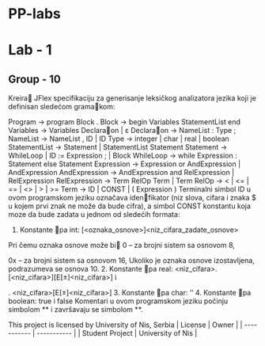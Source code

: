 # PP-labs

# Lab - 1
## Group - 10

Kreira  JFlex  specifikaciju  za generisanje leksičkog analizatora jezika  koji  je definisan sledećom
gramakom:

Program → program Block .
Block → begin Variables StatementList end
Variables → Variables Declaraon  |  ε
Declaraon → NameList : Type ;
NameList → NameList , ID | ID
Type → integer | char | real | boolean
StatementList  → Statement | StatementList Statement 
Statement → WhileLoop  |  ID := Expression ;  |  Block
WhileLoop → while Expression : Statement else Statement
Expression → Expression or AndExpression  |  AndExpression 
AndExpression → AndExpression and RelExpression  |  RelExpression
RelExpression → Term RelOp Term  |  Term
RelOp →  <  |  <=  |  ==  |  <>  |  >  |  >=
Term → ID | CONST | ( Expression ) 
Terminalni simbol ID u ovom programskom jeziku označava idenfikator (niz slova, cifara i znaka $ u
kojem prvi znak ne može da bude cifra), a simbol CONST konstantu koja moze da bude zadata u
jednom od sledećih formata:

1. Konstante pa int:
[<oznaka_osnove>]<niz_cifara_zadate_osnove>

Pri čemu oznaka osnove može bi 
0 – za brojni sistem sa osnovom 8,

0x – za brojni sistem sa osnovom 16,
Ukoliko je oznaka osnove izostavljena, podrazumeva se osnova 10.
2. Konstante pa real:
<niz_cifara>.[<niz_cifara>][E[±]<niz_cifara>] i

. <niz_cifara>[E[±]<niz_cifara>]
3. Konstante pa char:
’<znak>’
4. Konstante pa boolean: 
true i false
Komentari u ovom programskom jeziku počinju simbolom ** i završavaju se simbolom **.

This project is licensed by University of Nis, Serbia
| License      | Owner |
| ----------- | ----------- |
| Student Project | University of Nis |
